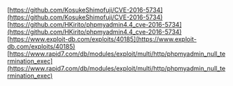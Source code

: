 [https://github.com/KosukeShimofuji/CVE-2016-5734](https://github.com/KosukeShimofuji/CVE-2016-5734)
[https://github.com/HKirito/phpmyadmin4.4_cve-2016-5734](https://github.com/HKirito/phpmyadmin4.4_cve-2016-5734)
[https://www.exploit-db.com/exploits/40185](https://www.exploit-db.com/exploits/40185)
[https://www.rapid7.com/db/modules/exploit/multi/http/phpmyadmin_null_termination_exec](https://www.rapid7.com/db/modules/exploit/multi/http/phpmyadmin_null_termination_exec)

